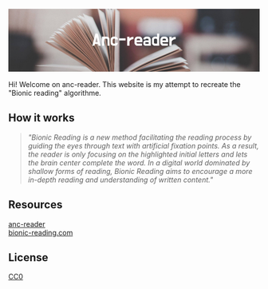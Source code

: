 ![Banner](assets/banner.png)

Hi! Welcome on anc-reader. This website is my attempt to recreate the "Bionic reading" algorithme. 

## How it works

> *"Bionic Reading is a new method facilitating the reading process by guiding the eyes through text
> with artificial fixation points. As a result, the reader is only focusing on the highlighted initial
> letters and lets the brain center complete the word. In a digital world dominated by shallow forms of
> reading, Bionic Reading aims to encourage a more in-depth reading and understanding of written
> content."*

## Resources

[anc-reader](https://0slaye.github.io/anc-reader/)
</br>
[bionic-reading.com](https://bionic-reading.com/)

## License

[CC0](https://choosealicense.com/licenses/cc0/)
